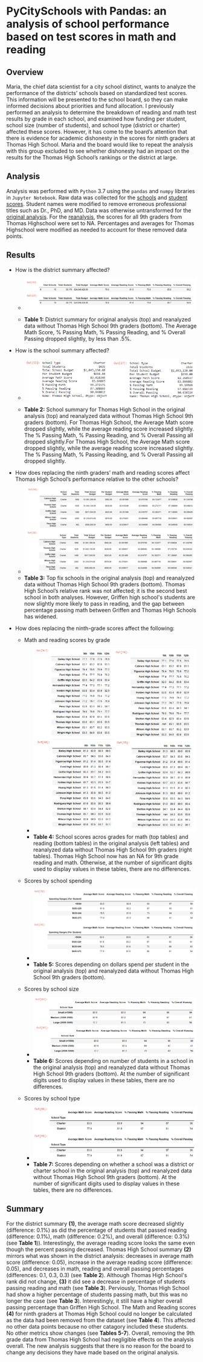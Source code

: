 #  PyCitySchools with Pandas: an analysis of school performance based on test scores in math and reading
## Overview
Maria, the chief data scientist for a city school distinct, wants to analyze the performance of the districts’ schools based on standardized test scores.  This information will be presented to the school board, so they can make informed decisions about priorities and fund allocation.  I previously performed an analysis to determine the breakdown of reading and math test results by grade in each school, and examined how funding per student, school size (number of students), and school type (district or charter) affected these scores.  However, it has come to the board’s attention that there is evidence for academic dishonesty in the scores for ninth graders at Thomas High School.  Maria and the board would like to repeat the analysis with this group excluded to see whether dishonesty had an impact on the results for the Thomas High School’s rankings or the district at large.

## Analysis
Analysis was performed with `Python` 3.7 using the `pandas` and `numpy` libraries in `Jupyter Notebook`.  Raw data was collected for the [schools](Resources/schools_complete.csv) and [student scores](Resources/students_complete.csv).  Student names were modified to remove erroneous professional titles such as Dr., PhD, and MD.  Data was otherwise untransformed for the [original analysis](PyCitySchools.ipynb).  For the [reanalysis](PyCitySchools_Challenge.ipynb), the scores for all 9th graders from Thomas Highschool were set to NA.  Percentages and averages for Thomas Highschool were modified as needed to account for these removed data points.

## Results
- How is the district summary affected?
  - ![district summary](Resources/district_analysis.png)

  - **Table 1:** District summary for original analysis (top) and reanalyzed data without Thomas High School 9th graders (bottom).  The Average Math Score, % Passing Math, % Passing Reading, and % Overall Passing dropped slightly, by less than .5%.

- How is the school summary affected?

  - ![school summary](Resources/school_summary.png)

  - **Table 2:** School summary for Thomas High School in the original analysis (top) and reanalyzed data without Thomas High School 9th graders (bottom). For Thomas High School, the Average Math score dropped slightly, while the average reading score increased slightly.  The % Passing Math, % Passing Reading, and % Overall Passing all dropped slightly.For Thomas High School, the Average Math score dropped slightly, while the average reading score increased slightly.  The % Passing Math, % Passing Reading, and % Overall Passing all dropped slightly.

- How does replacing the ninth graders’ math and reading scores affect Thomas High School’s performance relative to the other schools?
	- ![top schools](Resources/school-ranking.png)
  - **Table 3:** Top fix schools in the original analysis (top) and reanalyzed data without Thomas High School 9th graders (bottom).  Thomas High School’s relative rank was not affected; it is the second best school in both analyses.  However, Griffen high school's students are now slightly more likely to pass in reading, and the gap between percentage passing math between Griffen and Thomas High Schools has widened.


- How does replacing the ninth-grade scores affect the following:
  - Math and reading scores by grade
	  - ![scores](Resources/scores.png)
	  - **Table 4:** School scores acros grades for math (top tables) and reading (bottom tables) in the original analysis (left tables) and reanalyzed data without Thomas High School 9th graders (right tables).  Thomas High School now has an NA for 9th grade reading and math.  Otherwise, at the number of significant digits used to display values in these tables, there are no differences.

  - Scores by school spending
    - ![price per student and scores](Resources/scores_prices.png)
    - **Table 5:** Scores depending on dollars spend per student in the original analysis (top) and reanalyzed data without Thomas High School 9th graders (bottom).

  - Scores by school size
    - ![school size and scores](Resources/scores_sizes.png)
    - **Table 6:** Scores depending on number of students in a school in the original analysis (top) and reanalyzed data without Thomas High School 9th graders (bottom).  At the number of significant digits used to display values in these tables, there are no differences.

  - Scores by school type
    - ![school type and scores](Resources/scores_type.png)
    - **Table 7:** Scores depending on whether a school was a district or charter school in the original analysis (top) and reanalyzed data without Thomas High School 9th graders (bottom).  At the number of significant digits used to display values in these tables, there are no differences.

## Summary
For the district summary **(1)**, the average math score decreased slightly (difference: 0.1%) as did the percentage of students that passed reading (difference: 0.1%), math (difference: 0.2%), and overall (difference: 0.3%) (see **Table 1**)).  Interestingly, the average reading score looks the same even though the percent passing decreased.  Thomas High School summary **(2)** mirrors what was shown in the district analysis: decreases in average math score (difference: 0.05),  increase in the average reading score (difference: 0.05), and decreases in math, reading and overall passing percentages (differences: 0.1,  0.3, 0.3) (see **Table 2**).  Although Thomas High School's rank did not change, **(3)** it did see a decrease in percentage of students passing reading and math (see **Table 3**).  Perviously, Thomas High School had show a higher percentage of students passing math, but this was no longer the case (see **Table 3**). Interestingly, it still have a higher overall passing percentage than Griffen High School.  The Math and Reading scores **(4)** for ninth graders at Thomas High School could no longer be calculated as the data had been removed from the dataset (see **Table 4**).  This affected no other data points because no other catagory included these students.  No other metrics show changes (see **Tables 5-7**).  Overall, removing the 9th grade data from Thomas High School had negligible effects on the analysis overall.  The new analysis suggests that there is no reason for the board to change any decisions they have made based on the original analysis.

